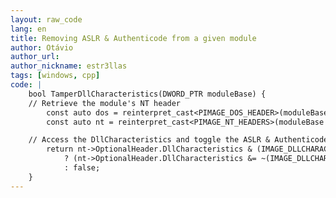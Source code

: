```yaml
---
layout: raw_code
lang: en
title: Removing ASLR & Authenticode from a given module
author: Otávio
author_url:
author_nickname: estr3llas
tags: [windows, cpp]
code: |
    bool TamperDllCharacteristics(DWORD_PTR moduleBase) {
	// Retrieve the module's NT header
        const auto dos = reinterpret_cast<PIMAGE_DOS_HEADER>(moduleBase);
        const auto nt = reinterpret_cast<PIMAGE_NT_HEADERS>(moduleBase + dos->e_lfanew);

	// Access the DllCharacteristics and toggle the ASLR & Authenticode bit if set
        return nt->OptionalHeader.DllCharacteristics & (IMAGE_DLLCHARACTERISTICS_FORCE_INTEGRITY | IMAGE_DLLCHARACTERISTICS_DYNAMIC_BASE)
            ? (nt->OptionalHeader.DllCharacteristics &= ~(IMAGE_DLLCHARACTERISTICS_FORCE_INTEGRITY | IMAGE_DLLCHARACTERISTICS_DYNAMIC_BASE), true)
            : false;
    }
---
```


